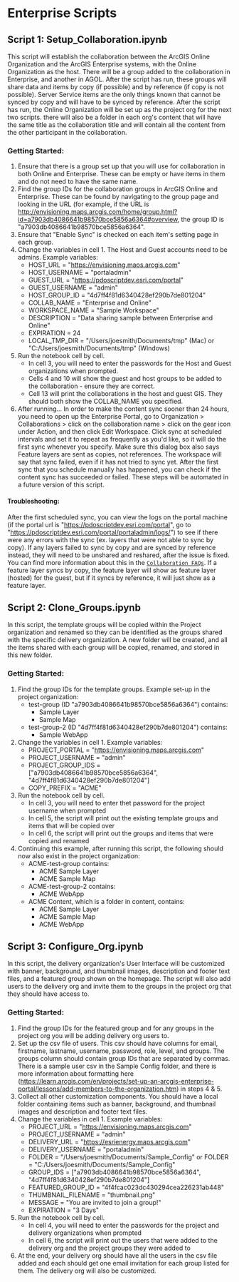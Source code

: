 # Enterprise Scripts


## Script 1: Setup_Collaboration.ipynb
This script will establish the collaboration between the ArcGIS Online Organization and the ArcGIS Enterprise systems, with the Online Organization as the host. There will be a group added to the collaboration in Enterprise, and another in AGOL. After the script has run, these groups will share data and items by copy (if possible) and by reference (if copy is not possible). Server Service items are the only things known that cannot be synced by copy and will have to be synced by reference. After the script has run, the Online Organization will be set up as the project org for the next two scripts. there will also be a folder in each org's content that will have the same title as the collaboration title and will contain all the  content from the other participant in the collaboration. 

### Getting Started:
1. Ensure that there is a group set up that you will use for collaboration in both Online and Enterprise. These can be empty or have items in them and do not need to have the same name.
2. Find the group IDs for the collaboration groups in ArcGIS Online and Enterprise. These can be found by navigating to the group page and looking in the URL (for example, if the URL is http://envisioning.maps.arcgis.com/home/group.html?id=a7903db4086641b98570bce5856a6364#overview, the group ID is "a7903db4086641b98570bce5856a6364".
3. Ensure that "Enable Sync" is checked on each item's setting page in each group.
4. Change the variables in cell 1. The Host and Guest accounts need to be admins. Example variables:
    - HOST_URL = "https://envisioning.maps.arcgis.com"
    - HOST_USERNAME = "portaladmin" 
    - GUEST_URL = "https://pdoscriptdev.esri.com/portal"
    - GUEST_USERNAME = "admin"
    - HOST_GROUP_ID = "4d7ff4f81d6340428ef290b7de801204"
    - COLLAB_NAME = "Enterprise and Online"
    - WORKSPACE_NAME = "Sample Workspace"
    - DESCRIPTION = "Data sharing sample between Enterprise and Online"
    - EXPIRATION = 24
    - LOCAL_TMP_DIR = "/Users/joesmith/Documents/tmp" (Mac) or "C:/Users/joesmith/Documents/tmp" (Windows)
5. Run the notebook cell by cell.
    - In cell 3, you will need to enter the passwords for the Host and Guest organizations when prompted.
    - Cells 4 and 10 will show the guest and host groups to be added to the collaboration - ensure they are correct.
    - Cell 13 will print the collaborations in the host and guest GIS. They should both show the COLLAB_NAME you specified.
6. After running... In order to make the content sync sooner than 24 hours, you need to open up the Enterprise Portal, go to Organization > Collaborations > click on the collaboration name > click on the gear icon under Action, and then click Edit Workspace. Click sync at scheduled intervals and set it to repeat as frequently as you'd like, so it will do the first sync whenever you specify. Make sure this dialog box also says Feature layers are sent as copies, not references. The workspace will say that sync failed, even if it has not tried to sync yet. After the first sync that you schedule manually has happened, you can check if the content sync has succeeded or failed. These steps will be automated in a future version of this script.

#### Troubleshooting: 
After the first scheduled sync, you can view the logs on the portal machine (if the portal url is "https://pdoscriptdev.esri.com/portal", go to "https://pdoscriptdev.esri.com/portal/portaladmin/logs/") to see if there were any errors with the sync (ex. layers that were not able to sync by copy). If any layers failed to sync by copy and are synced by reference instead, they will need to be unshared and reshared, after the issue is fixed. You can find more information about this in the [`Collaboration FAQs`](https://enterprise.arcgis.com/en/portal/latest/administer/windows/common-questions-for-distributed-collaboration.htm). If a feature layer syncs by copy, the feature layer will show as feature layer (hosted) for the guest, but if it syncs by reference, it will just show as a feature layer.


## Script 2: Clone_Groups.ipynb
In this script, the template groups will be copied within the Project organization and renamed so they can be identified
as the groups shared with the specific delivery organization. A new folder will be created, and all the items shared with
each group will be copied, renamed, and stored in this new folder.

### Getting Started:
1. Find the group IDs for the template groups. Example set-up in the project organization:
    - test-group (ID "a7903db4086641b98570bce5856a6364") contains:
        - Sample Layer
        - Sample Map
    - test-group-2 (ID "4d7ff4f81d6340428ef290b7de801204") contains:
        - Sample WebApp
2. Change the variables in cell 1. Example variables:
    - PROJECT_PORTAL = "https://envisioning.maps.arcgis.com"
    - PROJECT_USERNAME = "admin"
    - PROJECT_GROUP_IDS = ["a7903db4086641b98570bce5856a6364", "4d7ff4f81d6340428ef290b7de801204"]
    - COPY_PREFIX = "ACME"
3. Run the notebook cell by cell. 
    - In cell 3, you will need to enter thet password for the project username when prompted
    - In cell 5, the script will print out the existing template groups and items that will be copied over
    - In cell 6, the script will print out the groups and items that were copied and renamed
4. Continuing this example, after running this script, the following should now also exist in the project organization:
    - ACME-test-group contains:
        - ACME Sample Layer
        - ACME Sample Map
    - ACME-test-group-2 contains:
        - ACME WebApp
    - ACME Content, which is a folder in content, contains:
        - ACME Sample Layer
        - ACME Sample Map
        - ACME WebApp


## Script 3: Configure_Org.ipynb
In this script, the delivery organization's User Interface will be customized with banner, background, and thumbnail images, description and footer text files, and a featured group shown on the homepage. The script will also add users to the delivery org and invite them to the groups in the project org that they should have access to. 

### Getting Started:
1. Find the group IDs for the featured group and for any groups in the project org you will be adding delivery org users to.
2. Set up the csv file of users. This csv should have columns for email, firstname, lastname, username, password, role, level, and groups. The groups column should contain group IDs that are separated by commas. There is a sample user csv in the Sample Config folder, and there is more information about formatting here (https://learn.arcgis.com/en/projects/set-up-an-arcgis-enterprise-portal/lessons/add-members-to-the-organization.htm) in steps 4 & 5.
3. Collect all other customization components. You should have a local folder containing items such as banner, background, and thumbnail images and description and footer text files.
4. Change the variables in cell 1. Example variables:
    - PROJECT_URL = "https://envisioning.maps.arcgis.com"
    - PROJECT_USERNAME = "admin"
    - DELIVERY_URL = "https://esrienergy.maps.arcgis.com"
    - DELIVERY_USERNAME = "portaladmin"
    - FOLDER = "/Users/joesmith/Documents/Sample_Config" or FOLDER = "C:/Users/joesmith/Documents/Sample_Config"
    - GROUP_IDS = ["a7903db4086641b98570bce5856a6364", "4d7ff4f81d6340428ef290b7de801204"]
    - FEATURED_GROUP_ID = "4f4fcac023dc430294cea226231ab448"
    - THUMBNAIL_FILENAME = "thumbnail.png"
    - MESSAGE = "You are invited to join a group!"
    - EXPIRATION = "3 Days"
5. Run the notebook cell by cell.
    - In cell 4, you will need to enter the passwords for the project and delivery organizations when prompted
    - In cell 6, the script will print out the users that were added to the delivery org and the project groups they were added to
6. At the end, your delivery org should have all the users in the csv file added and each should get one email invitation for each group listed for them. The delivery org will also be customized.